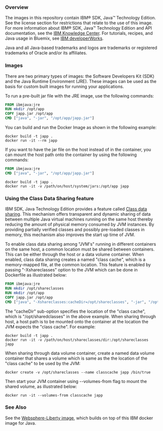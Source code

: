 ### Overview

The images in this repository contain IBM® SDK, Java™ Technology Edition. See the license section for restrictions that relate to the use of this image. For more information about IBM® SDK, Java™ Technology Edition and API documentation, see the [IBM Knowledge Center](http://www.ibm.com/support/knowledgecenter/SSYKE2/welcome_javasdk_family.html). For tutorials, recipes, and Java usage in Bluemix, see [IBM developerWorks](http://www.ibm.com/developerworks/java).

Java and all Java-based trademarks and logos are trademarks or registered trademarks of Oracle and/or its affiliates.

### Images

There are two primary types of images: the Software Developers Kit (SDK) and the Java Runtime Environment (JRE). These images can be used as the basis for custom built images for running your applications.

To run a pre-built jar file with the JRE image, use the following commands:

```dockerfile
FROM ibmjava:jre
RUN mkdir /opt/app
COPY japp.jar /opt/app
CMD ["java", "-jar", "/opt/app/japp.jar"]
```

You can build and run the Docker Image as shown in the following example:

```console
docker build -t japp .
docker run -it --rm japp
```

If you want to have the jar file on the host instead of in the container, you can mount the host path onto the container by using the following commands:

```dockerfile
FROM ibmjava:jre
CMD ["java", "-jar", "/opt/app/japp.jar"]
```

```console
docker build -t japp .
docker run -it -v /path/on/host/system/jars:/opt/app japp
```

### Using the Class Data Sharing feature

IBM SDK, Java Technology Edition provides a feature called [Class data sharing](http://www-01.ibm.com/support/knowledgecenter/SSYKE2_8.0.0/com.ibm.java.lnx.80.doc/diag/understanding/shared_classes.html). This mechanism offers transparent and dynamic sharing of data between multiple Java virtual machines running on the same host thereby reducing the amount of physical memory consumed by JVM instances. By providing partially verified classes and possibly pre-loaded classes in memory, this mechanism also improves the start up time of JVM.

To enable class data sharing among "JVM's" running in different containers on the same host, a common location must be shared between containers. This can be either through the host or a data volume container. When enabled, class data sharing creates a named "class cache", which is a memory-mapped file, at the common location. This feature is enabled by passing "-Xshareclasses" option to the JVM which can be done in Dockerfile as illustrated below:

```dockerfile
FROM ibmjava:jre
RUN mkdir /opt/shareclasses
RUN mkdir /opt/app
COPY japp.jar /opt/app
CMD ["java", "-Xshareclasses:cacheDir=/opt/shareclasses", "-jar", "/opt/app/japp.jar"]
```

The "cacheDir" sub-option specifies the location of the "class cache", which is "/opt/sharedclasses" in the above example. When sharing through host, a host path is to be mounted onto the container at the location the JVM expects the "class cache". For example:

```console
docker build -t japp .
docker run -it -v /path/on/host/shareclasses/dir:/opt/shareclasses japp
```

When sharing through data volume container, create a named data volume container that shares a volume which is same as the the location of the "class cache" to be used by the JVM:

```console
docker create -v /opt/shareclasses --name classcache japp /bin/true
```

Then start your JVM container using --volumes-from flag to mount the shared volume, as illustrated below:

```console
docker run -it --volumes-from classcache japp
```

### See Also

See the [Websphere-Liberty image](https://hub.docker.com/_/websphere-liberty/), which builds on top of this IBM docker image for Java.
